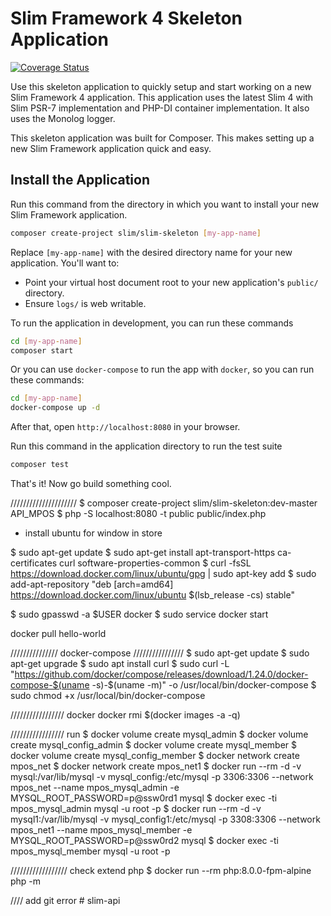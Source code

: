 # Slim Framework 4 Skeleton Application

[![Coverage Status](https://coveralls.io/repos/github/slimphp/Slim-Skeleton/badge.svg?branch=master)](https://coveralls.io/github/slimphp/Slim-Skeleton?branch=master)

Use this skeleton application to quickly setup and start working on a new Slim Framework 4 application. This application uses the latest Slim 4 with Slim PSR-7 implementation and PHP-DI container implementation. It also uses the Monolog logger.

This skeleton application was built for Composer. This makes setting up a new Slim Framework application quick and easy.

## Install the Application

Run this command from the directory in which you want to install your new Slim Framework application.

```bash
composer create-project slim/slim-skeleton [my-app-name]
```

Replace `[my-app-name]` with the desired directory name for your new application. You'll want to:

* Point your virtual host document root to your new application's `public/` directory.
* Ensure `logs/` is web writable.

To run the application in development, you can run these commands 

```bash
cd [my-app-name]
composer start
```

Or you can use `docker-compose` to run the app with `docker`, so you can run these commands:
```bash
cd [my-app-name]
docker-compose up -d
```
After that, open `http://localhost:8080` in your browser.

Run this command in the application directory to run the test suite

```bash
composer test
```

That's it! Now go build something cool.



/////////////////////
$ composer create-project slim/slim-skeleton:dev-master API_MPOS
$ php -S localhost:8080 -t public public/index.php

- install ubuntu for window in store

$ sudo apt-get update
$ sudo apt-get install apt-transport-https ca-certificates curl software-properties-common
$ curl -fsSL https://download.docker.com/linux/ubuntu/gpg | sudo apt-key add
$ sudo add-apt-repository "deb [arch=amd64] https://download.docker.com/linux/ubuntu  $(lsb_release -cs)  stable"

$ sudo gpasswd -a $USER docker
$ sudo service docker start



docker pull hello-world

/////////////// docker-compose ////////////////
$ sudo apt-get update
$ sudo apt-get upgrade
$ sudo apt install curl
$ sudo curl -L "https://github.com/docker/compose/releases/download/1.24.0/docker-compose-$(uname -s)-$(uname -m)" -o /usr/local/bin/docker-compose
$ sudo chmod +x /usr/local/bin/docker-compose

///////////////// docker 
docker rmi $(docker images -a -q)

///////////////// run 
$ docker volume create mysql_admin
$ docker volume create mysql_config_admin
$ docker volume create mysql_member
$ docker volume create mysql_config_member
$ docker network create mpos_net
$ docker network create mpos_net1
$ docker run --rm -d -v mysql:/var/lib/mysql -v mysql_config:/etc/mysql -p 3306:3306 --network mpos_net --name mpos_mysql_admin -e MYSQL_ROOT_PASSWORD=p@ssw0rd1 mysql
$ docker exec -ti mpos_mysql_admin mysql -u root -p
$ docker run --rm -d -v mysql1:/var/lib/mysql -v mysql_config1:/etc/mysql -p 3308:3306 --network mpos_net1 --name mpos_mysql_member -e MYSQL_ROOT_PASSWORD=p@ssw0rd2 mysql
$ docker exec -ti mpos_mysql_member mysql -u root -p

////////////////// check extend php
$ docker run --rm php:8.0.0-fpm-alpine php -m


//// add git error
#   s l i m - a p i  
 